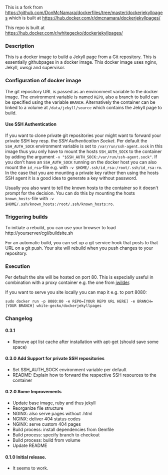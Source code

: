 This is a fork from https://github.com/DonMcNamara/dockerfiles/tree/master/dockerjekyllpages which is built at https://hub.docker.com/r/dmcnamara/dockerjekyllpages/

This repo is built at https://hub.docker.com/r/whitegecko/dockerjekyllpages/

### Description
This is a docker image to build a Jekyll page from a Git repository.
This is essentially githubpages in a docker image.
This docker image uses nginx, Jekyll, uwsgi and supervisor.

### Configuration of docker image
The git repository URL is passed as an environment variable to the docker image.
The environment variable is named `REPO`, also a branch to build can be specified using the variable `BRANCH`.
Alternatively the container can be linked to a volume at `/data/jekyll/source` which contains the Jekyll page to build.

#### Use SSH Authentication
If you want to clone private git repositories your might want to forward your private SSH key resp. the *SSH Authentication Socket*.
Per default the `SSH_AUTH_SOCK` environment variable is set to `/var/run/ssh-agent.sock` in this image thus you only have to mount the hosts `SSH_AUTH_SOCK` to the container by adding the argument `-v "$SSH_AUTH_SOCK:/var/run/ssh-agent.sock"`.
If you don't have an `SSH_AUTH_SOCK` running on the docker host you can also mount the `id_rsa`-file e.g. with `-v $HOME/.ssh/id_rsa:/root/.ssh/id_rsa:ro`.
In the case that you are mounting a private key rather then using the hosts SSH agent it is a good idea to generate a key without password.

Usually you also want to tell the known hosts to the container so it doesn't prompt for the decision.
You can do this by mounting the hosts `known_hosts`-file with `-v $HOME/.ssh/known_hosts:/root/.ssh/known_hosts:ro`.

### Triggering builds
To initiate a rebuild, you can use your browser to load http://yourserver/cgi/buildsite.sh

For an automatic build, you can set up a git service hook that posts to that URL on a git push.
Your site will rebuild when you push changes to your repository.

### Execution
Per default the site will be hosted on port 80.
This is especially useful in combination with a proxy container e.g. the one from [jwilder](https://hub.docker.com/r/jwilder/nginx-proxy/).

If you want to serve you site locally you can map it e.g. to port 8080:
```
sudo docker run -p 8080:80 -e REPO=[YOUR REPO URL HERE] -e BRANCH=[YOUR BRANCH] white-gecko/dockerjekyllpages
```

### Changelog

#### 0.3.1
* Remove apt list cache after installation with apt-get (should save some space)

#### 0.3.0 Add Support for private SSH repositories
* Set SSH_AUTH_SOCK environment variable per default
* README: Explain how to forward the respective SSH resources to the container

#### 0.2.0 Some Improvements
* Update base image, ruby and thus jekyll
* Reorganize file structure
* NGINX: also serve pages without .html
* NGINX: deliver 404 status codes
* NGINX: serve custom 404 pages
* Build process: install dependencies from Gemfile
* Build process: specify branch to checkout
* Build process: build from volume
* Update README

#### 0.1.0 Initial release.
* It seems to work.
